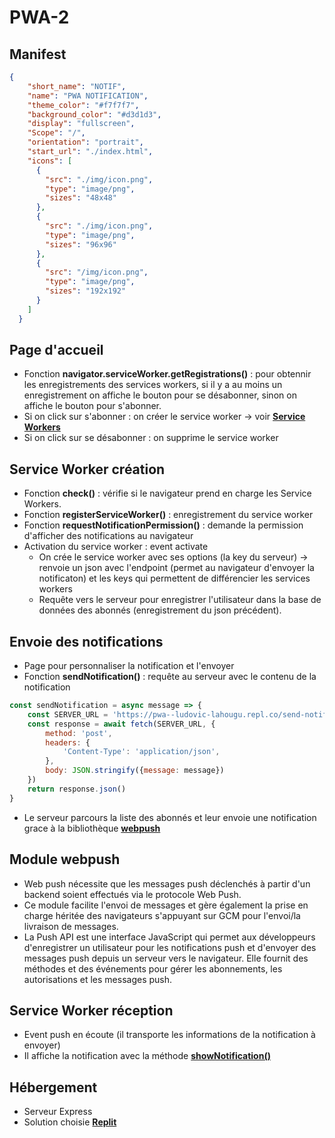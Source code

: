 # PWA-2

## Manifest
```json
{
    "short_name": "NOTIF",
    "name": "PWA NOTIFICATION",
    "theme_color": "#f7f7f7",
    "background_color": "#d3d1d3",
    "display": "fullscreen",
    "Scope": "/",
    "orientation": "portrait",
    "start_url": "./index.html",
    "icons": [
      {
        "src": "./img/icon.png",
        "type": "image/png",
        "sizes": "48x48"
      },
      {
        "src": "./img/icon.png",
        "type": "image/png",
        "sizes": "96x96"
      },
      {
        "src": "/img/icon.png",
        "type": "image/png",
        "sizes": "192x192"
      }
    ]
  }
  ```
## Page d'accueil
* Fonction **navigator.serviceWorker.getRegistrations()** : pour obtennir les enregistrements des services workers,
si il y a au moins un enregistrement on affiche le bouton pour se désabonner, sinon on affiche le bouton pour s'abonner.
* Si on click sur s'abonner : on créer le service worker -> voir [**Service Workers**](#service-worker)
* Si on click sur se désabonner : on supprime le service worker

## Service Worker création
* Fonction **check()** : vérifie si le navigateur prend en charge les Service Workers.
* Fonction **registerServiceWorker()** : enregistrement du service worker
* Fonction **requestNotificationPermission()** : demande la permission d'afficher des notifications au navigateur
* Activation du service worker : event activate
    - On crée le service worker avec ses options (la key du serveur) -> renvoie un json avec l'endpoint
      (permet au navigateur d'envoyer la notificaton)
      et les keys qui permettent de différencier les services workers
    - Requête vers le serveur pour enregistrer l'utilisateur dans la base de données
      des abonnés (enregistrement du json précédent).

## Envoie des notifications
* Page pour personnaliser la notification et l'envoyer
* Fonction **sendNotification()** : requête au serveur avec le contenu de la notification
    
```js
const sendNotification = async message => {
    const SERVER_URL = 'https://pwa--ludovic-lahougu.repl.co/send-notification'
    const response = await fetch(SERVER_URL, {
        method: 'post',
        headers: {
            'Content-Type': 'application/json',
        },
        body: JSON.stringify({message: message})
    })
    return response.json()
}
```
* Le serveur parcours la liste des abonnés et leur envoie une notification grace à la bibliothèque [**webpush**](https://www.npmjs.com/package/web-push)


## Module webpush
* Web push nécessite que les messages push déclenchés à partir d'un backend soient effectués via le protocole Web Push.
* Ce module facilite l'envoi de messages et gère également la prise en charge héritée des navigateurs s'appuyant sur GCM pour l'envoi/la livraison de messages.
* La Push API est une interface JavaScript qui permet aux développeurs d'enregistrer un utilisateur pour les notifications push et d'envoyer des messages push depuis un serveur vers le navigateur. Elle fournit des méthodes et des événements pour gérer les abonnements, les autorisations et les messages push.

## Service Worker réception
* Event push en écoute (il transporte les informations de la notification à envoyer)
* Il affiche la notification avec la méthode [**showNotification()**](https://developer.mozilla.org/fr/docs/Web/API/ServiceWorkerRegistration/showNotification)

## Hébergement
* Serveur Express
* Solution choisie [**Replit**](https://replit.com/)
